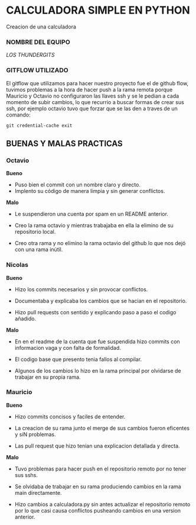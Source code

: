 # CALCULADORA SIMPLE EN PYTHON
Creacion de una calculadora
### NOMBRE DEL EQUIPO
*LOS THUNDERGITS*

### GITFLOW UTILIZADO
El gitflow que utilizamos para hacer nuestro proyecto fue el de github flow, tuvimos problemas a la hora de hacer push a la rama remota porque Mauricio y Octavio no configuraron las llaves ssh y se le pedian a cada momento de subir cambios, lo que recurrio a buscar formas de crear sus ssh, por ejemplo octavio tuvo que forzar que se las den a traves de un comando:

 ``git credential-cache exit``

 ## BUENAS Y MALAS PRACTICAS

### Octavio

**Bueno** 

- Puso bien el commit con un nombre claro y directo.
- Implento su código de manera limpia y sin generar conflictos.

**Malo**
- Le suspendieron una cuenta por spam en un README anterior.

- Creo la rama octavio y mientras trabajaba en ella la elimino de su repositorio local.

- Creo otra rama y no elimino la rama octavio del github lo que nos dejó con una rama inútil.

### Nicolas

**Bueno**

- Hizo los commits necesarios y sin provocar conflictos.

- Documentaba y explicaba los cambios que se hacian en el repositorio.

- Hizo pull requests con sentido y explicando paso a paso el codigo añadido.

**Malo**
- En en el readme de la cuenta que fue suspendida hizo commits con informacion vaga y con falta de formalidad.

- El codigo base que presento tenia fallos al compilar.

- Algunos de los cambios lo hizo en la rama principal por olvidarse de trabajar en su propia rama.

### Mauricio

**Bueno**

- Hizo commits concisos y faciles de entender.

- La creacion de su rama junto el merge de sus cambios fueron eficentes y siN problemas.

- Las pull request que hizo tenian una explicacion detallada y directa.

**Malo**
- Tuvo problemas para hacer push en el repositorio remoto por no tener sus sshs.

- Se olvidaba de trabajar en su rama produciendo cambios en la rama main directamente.

- Hizo cambios a calculadora.py sin antes actualizar el repositorio remoto por lo que casi causa conflictos pusheando cambios en una version anterior.
